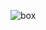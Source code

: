 ![box](https://user-images.githubusercontent.com/55939719/120894694-c5062980-c654-11eb-87fa-fc25d507c07b.png)

